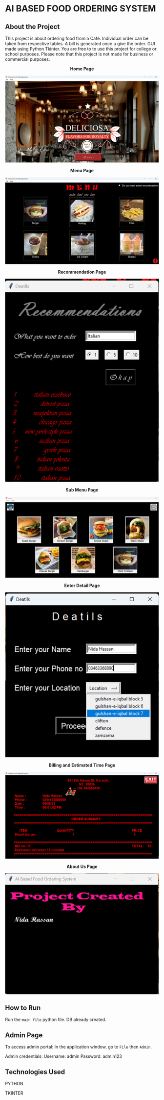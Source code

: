 # AI BASED FOOD ORDERING SYSTEM

## About the Project

This project is about ordering food from a Cafe. Individual order can be taken from respective tables. A bill is generated once u give the order. GUI made using Python Tkinter. You are free to to use this project for college or school purposes. Please note that this project is not made for business or commercial purposes.



<p align="center">
    <b>Home Page</b>
</p>

<img src="./screenshot/home.png" alt="Main">


<p align="center">
    <b>Menu Page</b>
</p>

<img src="./screenshot/menu.png" alt="Main">

<p align="center">
    <b>Recommendation Page</b>
</p>

<p align="center">
  <img src="./screenshot/recom.png" alt="Main">
</p>

<p align="center">
    <b>Sub Menu Page</b>
</p>

<img src="./screenshot/sub_menu.png" alt="Main">

<p align="center">
    <b>Enter Detail Page</b>
</p>

<img src="./screenshot/deatils.png" alt="Main">


<p align="center">
    <b>Billing and Estimated Time Page</b>
</p>

<img src="./screenshot/bill.png" alt="Main">

<p align="center">
    <b>About Us Page</b>
</p>

<p align="center">
<img src="./screenshot//about.png" alt="Main">
</p>

## How to Run

Run the `main file` python file. DB already created.

## Admin Page

To access admin portal:
In the application window, go to `File` then `Admin`.

Admin credentials: 
Username: admin Password: admin123

## Technologies Used

PYTHON

TKINTER
